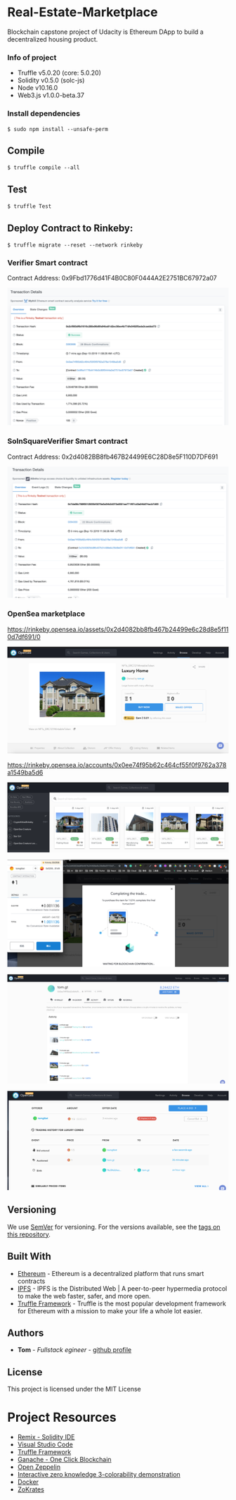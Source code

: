 # Real-Estate-Marketplace

Blockchain capstone project of Udacity is Ethereum DApp to build a decentralized housing product.

### Info of project

* Truffle v5.0.20 (core: 5.0.20)
* Solidity v0.5.0 (solc-js)
* Node v10.16.0
* Web3.js v1.0.0-beta.37

### Install dependencies

```
$ sudo npm install --unsafe-perm
```

## Compile 

```
$ truffle compile --all
```

## Test

```
$ truffle Test
```

## Deploy Contract to Rinkeby:

```
$ truffle migrate --reset --network rinkeby
```

### Verifier Smart contract

Contract Address: 0x9Fbd1776d41F4B0C80F0444A2E2751BC67972a07

![Verifier](img/Verifier.png)

### SolnSquareVerifier Smart contract

Contract Address: 0x2d4082BB8fb467B24499E6C28D8e5F110D7DF691

![SolnSquareVerifier](img/SolnSquareVerifier.png)

### OpenSea marketplace

https://rinkeby.opensea.io/assets/0x2d4082bb8fb467b24499e6c28d8e5f110d7df691/0


![marketplace](img/1.png)

https://rinkeby.opensea.io/accounts/0x0ee74f95b62c464cf55f0f9762a378a1549ba5d6

![marketplace](img/3.png)

![marketplace](img/4.png)

![marketplace](img/5.png)

![marketplace](img/6.png)


## Versioning

We use [SemVer](http://semver.org/) for versioning. For the versions available, see the [tags on this repository](https://github.com/your/project/tags).

## Built With

* [Ethereum](https://www.ethereum.org/) - Ethereum is a decentralized platform that runs smart contracts
* [IPFS](https://ipfs.io/) - IPFS is the Distributed Web | A peer-to-peer hypermedia protocol
to make the web faster, safer, and more open.
* [Truffle Framework](http://truffleframework.com/) - Truffle is the most popular development framework for Ethereum with a mission to make your life a whole lot easier.

## Authors

* **Tom** - *Fullstack egineer* - [github profile](https://github.com/tomgtqq)

## License

This project is licensed under the MIT License

# Project Resources

* [Remix - Solidity IDE](https://remix.ethereum.org/)
* [Visual Studio Code](https://code.visualstudio.com/)
* [Truffle Framework](https://truffleframework.com/)
* [Ganache - One Click Blockchain](https://truffleframework.com/ganache)
* [Open Zeppelin ](https://openzeppelin.org/)
* [Interactive zero knowledge 3-colorability demonstration](http://web.mit.edu/~ezyang/Public/graph/svg.html)
* [Docker](https://docs.docker.com/install/)
* [ZoKrates](https://github.com/Zokrates/ZoKrates)
